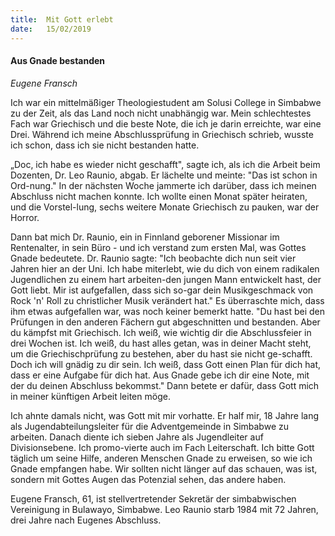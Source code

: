 ```yaml
---
title:  Mit Gott erlebt
date:   15/02/2019
---
```


#### Aus Gnade bestanden 

_Eugene Fransch_ 

Ich war ein mittelmäßiger Theologiestudent am Solusi College in Simbabwe zu der Zeit, als das Land noch nicht unabhängig war. Mein schlechtestes Fach war Griechisch und die beste Note, die ich je darin erreichte, war eine Drei. Während ich meine Abschlussprüfung in Griechisch schrieb, wusste ich schon, dass ich sie nicht bestanden hatte. 

„Doc, ich habe es wieder nicht geschafft", sagte ich, als ich die Arbeit beim Dozenten, Dr. Leo Raunio, abgab. Er lächelte und meinte: "Das ist schon in Ord-nung." In der nächsten Woche jammerte ich darüber, dass ich meinen Abschluss nicht machen konnte. Ich wollte einen Monat später heiraten, und die Vorstel-lung, sechs weitere Monate Griechisch zu pauken, war der Horror. 

Dann bat mich Dr. Raunio, ein in Finnland geborener Missionar im Rentenalter, in sein Büro - und ich verstand zum ersten Mal, was Gottes Gnade bedeutete. Dr. Raunio sagte: "Ich beobachte dich nun seit vier Jahren hier an der Uni. Ich habe miterlebt, wie du dich von einem radikalen Jugendlichen zu einem hart arbeiten-den jungen Mann entwickelt hast, der Gott liebt. Mir ist aufgefallen, dass sich so-gar dein Musikgeschmack von Rock 'n' Roll zu christlicher Musik verändert hat." Es überraschte mich, dass ihm etwas aufgefallen war, was noch keiner bemerkt hatte. "Du hast bei den Prüfungen in den anderen Fächern gut abgeschnitten und bestanden. Aber du kämpfst mit Griechisch. Ich weiß, wie wichtig dir die Abschlussfeier in drei Wochen ist. Ich weiß, du hast alles getan, was in deiner Macht steht, um die Griechischprüfung zu bestehen, aber du hast sie nicht ge-schafft. Doch ich will gnädig zu dir sein. Ich weiß, dass Gott einen Plan für dich hat, dass er eine Aufgabe für dich hat. Aus Gnade gebe ich dir eine Note, mit der du deinen Abschluss bekommst." Dann betete er dafür, dass Gott mich in meiner künftigen Arbeit leiten möge. 

Ich ahnte damals nicht, was Gott mit mir vorhatte. Er half mir, 18 Jahre lang als Jugendabteilungsleiter für die Adventgemeinde in Simbabwe zu arbeiten. Danach diente ich sieben Jahre als Jugendleiter auf Divisionsebene. Ich promo-vierte auch im Fach Leiterschaft. Ich bitte Gott täglich um seine Hilfe, anderen Menschen Gnade zu erweisen, so wie ich Gnade empfangen habe. Wir sollten nicht länger auf das schauen, was ist, sondern mit Gottes Augen das Potenzial sehen, das andere haben. 

Eugene Fransch, 61, ist stellvertretender Sekretär der simbabwischen Vereinigung in Bulawayo, Simbabwe. Leo Raunio starb 1984 mit 72 Jahren, drei Jahre nach Eugenes Abschluss.
